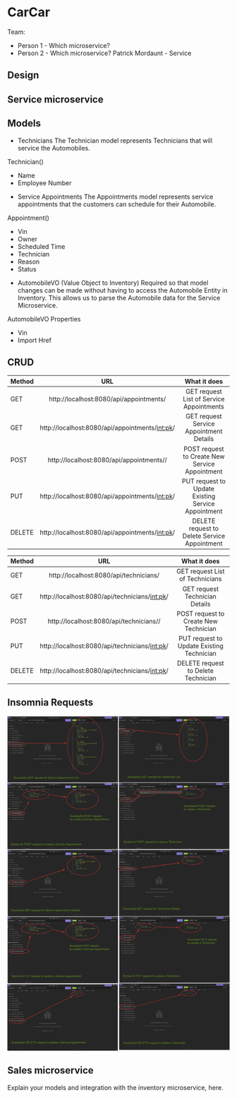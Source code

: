 # CarCar

Team:

* Person 1 - Which microservice?
* Person 2 - Which microservice?
Patrick Mordaunt - Service

## Design

## Service microservice

## Models

* Technicians
The Technician model represents Technicians that will service the Automobiles.

Technician()
- Name
- Employee Number

* Service Appointments
The Appointments model represents service appointments that the customers can schedule for their Automobile.

Appointment()
- Vin
- Owner
- Scheduled Time
- Technician
- Reason
- Status

* AutomobileVO (Value Object to Inventory)
Required so that model changes can be made without having to access the Automobile Entity in Inventory. This allows us to parse the Automobile data for the Service Microservice.

AutomobileVO Properties
- Vin
- Import Href


## CRUD

|   Method      |             URL                                   |    What it does                                    |
| ------------- |:-------------------------------------------------:| :-------------------------------------------------:|
| GET           | http://localhost:8080/api/appointments/           | GET request List of Service Appointments           |
| GET           | http://localhost:8080/api/appointments/<int:pk>/  | GET request Service Appointment Details            |
| POST          | http://localhost:8080/api/appointments//          | POST request to Create New Service Appointment     |
| PUT           | http://localhost:8080/api/appointments/<int:pk>/  | PUT request to Update Existing Service Appointment |
| DELETE        | http://localhost:8080/api/appointments/<int:pk>/  | DELETE request to Delete Service Appointment       |


|   Method      |             URL                                 |    What it does                    |
| ------------- | :----------------------------------------------:| :----------------------------------------:|
| GET           | http://localhost:8080/api/technicians/          | GET request List of Technicians           |
| GET           | http://localhost:8080/api/technicians/<int:pk>/ | GET request Technician Details            |
| POST          | http://localhost:8080/api/technicians//         | POST request to Create New Technician     |
| PUT           | http://localhost:8080/api/technicians/<int:pk>/ | PUT request to Update Existing Technician |
| DELETE        | http://localhost:8080/api/technicians/<int:pk>/ | DELETE request to Delete Technician       |


## Insomnia Requests

![](InsomniaRequestsServiceAptTech.jpg)


## Sales microservice

Explain your models and integration with the inventory
microservice, here.
